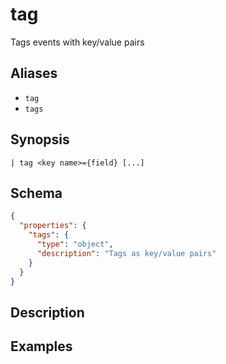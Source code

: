 # tag

Tags events with key/value pairs
## Aliases

* `tag`
* `tags`

## Synopsis

```shell
| tag <key name>={field} [...]
```

## Schema

```json
{
  "properties": {
    "tags": {
      "type": "object",
      "description": "Tags as key/value pairs"
    }
  }
}
```

## Description

## Examples
